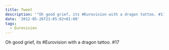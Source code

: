 ```yaml
---
title: Tweet
description: '"Oh good grief, its #Eurovision with a dragon tattoo. #17"'
date: '2012-05-26T21:05:02+01:00'
tags:
  - Eurovision
---
```

Oh good grief, its #Eurovision with a dragon tattoo. #17
